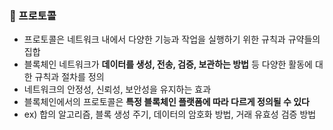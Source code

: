 ### 📌 프로토콜
+ 프로토콜은 네트워크 내에서 다양한 기능과 작업을 실행하기 위한 규칙과 규약들의 집합
+ 블록체인 네트워크가 **데이터를 생성, 전송, 검증, 보관하는 방법** 등 다양한 활동에 대한 규칙과 절차를 정의
+ 네트워크의 안정성, 신뢰성, 보안성을 유지하는 효과
+ 블록체인에서의 프로토콜은 **특정 블록체인 플랫폼에 따라 다르게 정의될 수 있다**
+ ex) 합의 알고리즘, 블록 생성 주기, 데이터의 암호화 방법, 거래 유효성 검증 방법
